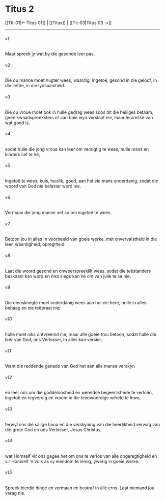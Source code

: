 # Titus 2

[[Tit-01|← Titus 01]] | [[Titus]] | [[Tit-03|Titus 03 →]]
***

###### v1
Maar spreek jy wat by die gesonde leer pas. 
###### v2
Die ou manne moet nugter wees, waardig, ingetoë, gesond in die geloof, in die liefde, in die lydsaamheid. 
###### v3
Die ou vroue moet ook in hulle gedrag wees soos dit die heiliges betaam, geen kwaadspreeksters of aan baie wyn verslaaf nie, maar leraresse van wat goed is, 
###### v4
sodat hulle die jong vroue kan leer om versigtig te wees, hulle mans en kinders lief te hê, 
###### v5
ingetoë te wees, kuis, huislik, goed, aan hul eie mans onderdanig, sodat die woord van God nie belaster word nie. 
###### v6
Vermaan die jong manne net so om ingetoë te wees. 
###### v7
Betoon jou in alles 'n voorbeeld van goeie werke, met onvervalstheid in die leer, waardigheid, opregtheid. 
###### v8
Laat die woord gesond en onweerspreeklik wees, sodat die teëstanders beskaam kan word en niks slegs kan hê om van julle te sê nie. 
###### v9
Die diensknegte moet onderdanig wees aan hul eie here, hulle in alles behaag en nie teëpraat nie; 
###### v10
hulle moet niks ontvreemd nie, maar alle goeie trou betoon, sodat hulle die leer van God, ons Verlosser, in alles kan versier. 
###### v11
Want die reddende genade van God het aan alle mense verskyn 
###### v12
en leer ons om die goddeloosheid en wêreldse begeerlikhede te verloën, ingetoë en regverdig en vroom in die teenwoordige wêreld te lewe, 
###### v13
terwyl ons die salige hoop en die verskyning van die heerlikheid verwag van die grote God en ons Verlosser, Jesus Christus, 
###### v14
wat Homself vir ons gegee het om ons te verlos van alle ongeregtigheid en vir Homself 'n volk as sy eiendom te reinig, ywerig in goeie werke. 
###### v15
Spreek hierdie dinge en vermaan en bestraf in alle erns. Laat niemand jou verag nie. 
